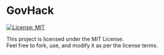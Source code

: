 # GovHack

[![License: MIT](https://img.shields.io/badge/License-MIT-yellow.svg)](https://opensource.org/licenses/MIT)

This project is licensed under the MIT License.  
Feel free to fork, use, and modify it as per the license terms.
